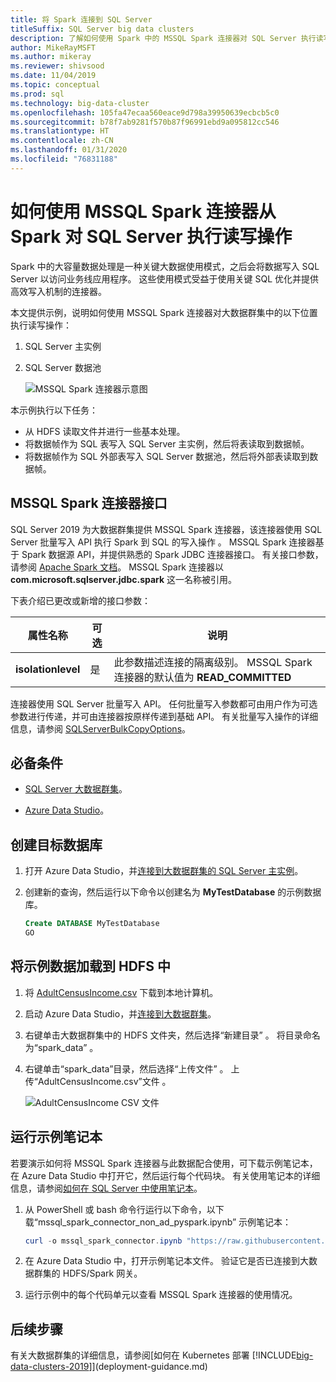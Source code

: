 ```yaml
---
title: 将 Spark 连接到 SQL Server
titleSuffix: SQL Server big data clusters
description: 了解如何使用 Spark 中的 MSSQL Spark 连接器对 SQL Server 执行读写操作。
author: MikeRayMSFT
ms.author: mikeray
ms.reviewer: shivsood
ms.date: 11/04/2019
ms.topic: conceptual
ms.prod: sql
ms.technology: big-data-cluster
ms.openlocfilehash: 105fa47ecaa560eace9d798a39950639ecbcb5c0
ms.sourcegitcommit: b78f7ab9281f570b87f96991ebd9a095812cc546
ms.translationtype: HT
ms.contentlocale: zh-CN
ms.lasthandoff: 01/31/2020
ms.locfileid: "76831188"
---
```

# <a name="how-to-read-and-write-to-sql-server-from-spark-using-the-mssql-spark-connector"></a>如何使用 MSSQL Spark 连接器从 Spark 对 SQL Server 执行读写操作

Spark 中的大容量数据处理是一种关键大数据使用模式，之后会将数据写入 SQL Server 以访问业务线应用程序。 这些使用模式受益于使用关键 SQL 优化并提供高效写入机制的连接器。

本文提供示例，说明如何使用 MSSQL Spark 连接器对大数据群集中的以下位置执行读写操作：

1. SQL Server 主实例
1. SQL Server 数据池

   ![MSSQL Spark 连接器示意图](./media/spark-mssql-connector/mssql-spark-connector-diagram.png)

本示例执行以下任务：

- 从 HDFS 读取文件并进行一些基本处理。
- 将数据帧作为 SQL 表写入 SQL Server 主实例，然后将表读取到数据帧。
- 将数据帧作为 SQL 外部表写入 SQL Server 数据池，然后将外部表读取到数据帧。

## <a name="mssql-spark-connector-interface"></a>MSSQL Spark 连接器接口

SQL Server 2019 为大数据群集提供 MSSQL Spark 连接器，该连接器使用 SQL Server 批量写入 API 执行 Spark 到 SQL 的写入操作  。 MSSQL Spark 连接器基于 Spark 数据源 API，并提供熟悉的 Spark JDBC 连接器接口。 有关接口参数，请参阅 [Apache Spark 文档](http://spark.apache.org/docs/latest/sql-data-sources-jdbc.html)。 MSSQL Spark 连接器以 **com.microsoft.sqlserver.jdbc.spark** 这一名称被引用。

下表介绍已更改或新增的接口参数：

| 属性名称 | 可选 | 说明 |
|---|---|---|
| **isolationlevel** | 是 | 此参数描述连接的隔离级别。 MSSQL Spark 连接器的默认值为 **READ_COMMITTED** |

连接器使用 SQL Server 批量写入 API。 任何批量写入参数都可由用户作为可选参数进行传递，并可由连接器按原样传递到基础 API。 有关批量写入操作的详细信息，请参阅 [SQLServerBulkCopyOptions]( ../connect/jdbc/using-bulk-copy-with-the-jdbc-driver.md#sqlserverbulkcopyoptions)。

## <a name="prerequisites"></a>必备条件

- [SQL Server 大数据群集](deploy-get-started.md)。

- [Azure Data Studio](https://aka.ms/getazuredatastudio)。

## <a name="create-the-target-database"></a>创建目标数据库

1. 打开 Azure Data Studio，并[连接到大数据群集的 SQL Server 主实例](connect-to-big-data-cluster.md)。

1. 创建新的查询，然后运行以下命令以创建名为 **MyTestDatabase** 的示例数据库。

   ```sql
   Create DATABASE MyTestDatabase
   GO
   ```

## <a name="load-sample-data-into-hdfs"></a>将示例数据加载到 HDFS 中

1. 将 [AdultCensusIncome.csv](https://amldockerdatasets.azureedge.net/AdultCensusIncome.csv) 下载到本地计算机。

1. 启动 Azure Data Studio，并[连接到大数据群集](connect-to-big-data-cluster.md)。

1. 右键单击大数据群集中的 HDFS 文件夹，然后选择“新建目录”  。 将目录命名为“spark_data”  。

1. 右键单击“spark_data”目录，然后选择“上传文件”   。 上传“AdultCensusIncome.csv”文件  。

   ![AdultCensusIncome CSV 文件](./media/spark-mssql-connector/spark_data.png)

## <a name="run-the-sample-notebook"></a>运行示例笔记本

若要演示如何将 MSSQL Spark 连接器与此数据配合使用，可下载示例笔记本，在 Azure Data Studio 中打开它，然后运行每个代码块。 有关使用笔记本的详细信息，请参阅[如何在 SQL Server 中使用笔记本](notebooks-guidance.md)。

1. 从 PowerShell 或 bash 命令行运行以下命令，以下载“mssql_spark_connector_non_ad_pyspark.ipynb”  示例笔记本：

   ```PowerShell
   curl -o mssql_spark_connector.ipynb "https://raw.githubusercontent.com/microsoft/sql-server-samples/master/samples/features/sql-big-data-cluster/spark/data-virtualization/mssql_spark_connector_non_ad_pyspark.ipynb"
   ```

1. 在 Azure Data Studio 中，打开示例笔记本文件。 验证它是否已连接到大数据群集的 HDFS/Spark 网关。

1. 运行示例中的每个代码单元以查看 MSSQL Spark 连接器的使用情况。

## <a name="next-steps"></a>后续步骤

有关大数据群集的详细信息，请参阅[如何在 Kubernetes 部署 [!INCLUDE[big-data-clusters-2019](../includes/ssbigdataclusters-ss-nover.md)]](deployment-guidance.md)
